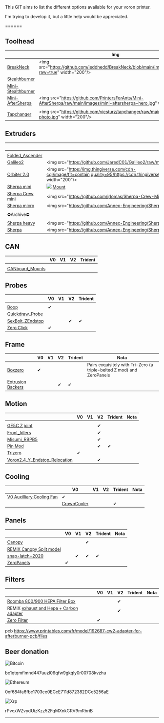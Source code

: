 This GIT aims to list the different options available for your voron printer.

I'm trying to develop it, but a little help would be appreciated.

======

## Toolhead

|                                                                         | Img                                                                                                                          | V0  | V1  | V2  | Trident |     |     |     |     |     |
| ----------------------------------------------------------------------- | ---------------------------------------------------------------------------------------------------------------------------- | --- | --- | --- | ------- | --- | --- | --- | --- | --- |
| [BreakNeck](https://github.com/leddhedd/BreakNeck)                      | <img src="https://github.com/leddhedd/BreakNeck/blob/main/Images/sizes.png?raw=true" width="200"/&gt;                     |     |     | ✔   |         |     |     |     |     |     |
| [Stealthburner](Stealthburner.md)                                       |                                                                                                                              | ❌   |     | ✔   | ✔       |     |     |     |     |     |
| [Mini-Stealthburner](Mini-Stealthburner.md)                             |                                                                                                                              | ✔   |     |     |         |     |     |     |     |     |
| [Mini-AfterSherpa](https://github.com/PrintersForAnts/Mini-AfterSherpa) | <img src="https://github.com/PrintersForAnts/Mini-AfterSherpa/raw/main/images/mini-aftersherpa-hero.jpg" width="200"/&gt; | ✔   |     |     |         |     |     |     |     |     |
|                                                                         |                                                                                                                              |     |     |     |         |     |     |     |     |     |
| [Tapchanger](https://github.com/viesturz/tapchanger)                    | <img src="https://github.com/viesturz/tapchanger/raw/main/images/rods-photo.jpg" width="200"/&gt;                         |     |     | ✔   |         |     |     |     |     |     |

## Extruders

|                                                                                              | Img                                                                                                                                                                                                                   | V0  | V1  | V2  | Trident |
| -------------------------------------------------------------------------------------------- | --------------------------------------------------------------------------------------------------------------------------------------------------------------------------------------------------------------------- | --- | --- | --- | ------- |
|                                                                                              |                                                                                                                                                                                                                       |     |     |     |         |
| [Folded_Ascender](https://github.com/Annex-Engineering/Folded_Ascender-Extruder/tree/master) |                                                                                                                                                                                                                       |     |     |     |         |
| [Galileo2](https://github.com/JaredC01/Galileo2)                                             | <img src="https://github.com/JaredC01/Galileo2/raw/main/images/g2extruders.png" width="200"/&gt;                                                                                                                   |     |     |     |         |
| [Orbiter 2.0](https://www.thingiverse.com/thing:5168611/files)                               | <img src="https://img.thingiverse.com/cdn-cgi/image/fit=contain,quality=95/https://cdn.thingiverse.com/assets/72/39/82/fb/eb/large_display_265627562_301455835320775_4624458112388010630_n_1.jpg" width="200"/&gt; |     |     |     |         |
| [Sherpa mini](https://github.com/Annex-Engineering/Sherpa_Mini-Extruder/tree/master)         | <img src="https://github.com/Annex-Engineering/Sherpa_Mini_Extruder/raw/master/Images/sherpa_mini_rc1.jpg?raw=true" width="200"/>  [Mount](https://www.printables.com/fr/model/169127-voron-0-sherpa-mini-mount)      |     |     |     |         |
| [Sherpa Crew mini](https://github.com/jrlomas/Sherpa-Crew-Mini)                              | <img src="https://github.com/jrlomas/Sherpa-Crew-Mini/raw/master/Images/right_side_v1.1.PNG" width="200"/&gt;                                                                                                      |     |     |     |         |
| [Sherpa micro](https://github.com/Annex-Engineering/Sherpa_Micro-Extruder)                   | <img src="https://github.com/Annex-Engineering/Sherpa_Micro-Extruder/raw/main/Images/sherpa_micro_pr.jpg?raw=true" width="200"/&gt;                                                                                |     |     |     |         |
|                                                                                              |                                                                                                                                                                                                                       |     |     |     |         |
| ⛔Archive⛔                                                                                    |                                                                                                                                                                                                                       |     |     |     |         |
| [Sherpa heavy](https://github.com/Annex-Engineering/Sherpa_Heavy-Extruder)                   | <img src="https://github.com/Annex-Engineering/Sherpa_Heavy-Extruder/raw/main/Images/sh_2.jpg?raw=true" width="200"/&gt;                                                                                           |     |     |     |         |
| [Sherpa](https://github.com/Annex-Engineering/Sherpa-Extruder)                               | <img src="https://github.com/Annex-Engineering/Sherpa-Extruder/raw/master/Tall_Bowden_Variant/Images/Bowden_Render2.JPG?raw=true" width="200"/&gt;                                                                 |     |     |     |         |

## CAN

|                                                                  | V0  | V1  | V2  | Trident |
| ---------------------------------------------------------------- | --- | --- | --- | ------- |
|                                                                  |     |     |     |         |
| [CANboard_Mounts](https://github.com/KayosMaker/CANboard_Mounts) |     |     |     |         |

## Probes

|                                                                                                                            | V0  | V1  | V2  | Trident |
| -------------------------------------------------------------------------------------------------------------------------- | --- | --- | --- | ------- |
|                                                                                                                            |     |     |     |         |
| [Boop](https://github.com/PrintersForAnts/Boop)                                                                            | ✔   |     |     |         |
| [Quickdraw_Probe](https://github.com/Annex-Engineering/Quickdraw_Probe)                                                    |     |     |     |         |
| [SexBolt_ZEndstop](https://github.com/VoronDesign/VoronUsers/tree/master/printer_mods/hartk1213/Voron2.4_SexBolt_ZEndstop) |     |     | ✔   | ✔       |
| [Zero Click](https://github.com/zruncho3d/ZeroClick)                                                                       | ✔   |     |     |         |

## Frame

|                                                                                                                           | V0  | V1  | V2  | Trident | Nota                                                                   |
| ------------------------------------------------------------------------------------------------------------------------- | --- | --- | --- | ------- | ---------------------------------------------------------------------- |
| [Boxzero](https://github.com/zruncho3d/BoxZero)                                                                           | ✔   |     |     |         | Pairs exquisitely with Tri-Zero (a triple-belted Z mod) and ZeroPanels |
| [Extrusion Backers](https://github.com/VoronDesign/VoronUsers/tree/master/printer_mods/whoppingpochard/extrusion_backers) |     |     | ✔   | ✔       |                                                                        |

## Motion

|                                                                                                                                             | V0  | V1  | V2  | Trident | Nota |
| ------------------------------------------------------------------------------------------------------------------------------------------- | --- | --- | --- | ------- | ---- |
|                                                                                                                                             |     |     |     |         |      |
| [GE5C Z joint](https://github.com/VoronDesign/VoronUsers/tree/master/printer_mods/hartk1213/Voron2.4_GE5C)                                  |     |     | ✔   |         |      |
| [Front_Idlers](https://github.com/Ramalama2/Voron-2-Mods/tree/main/Front_Idlers)                                                            |     |     | ✔   |         |      |
| [Misumi_RBPB5](https://github.com/Ramalama2/Voron-2-Mods/tree/main/Misumi_RBPB5)                                                            |     |     | ✔   |         |      |
| [Pin Mod](https://github.com/VoronDesign/VoronUsers/tree/master/printer_mods/hartk1213/Voron2.4_Trident_Pins_Mod)                           |     |     | ✔   | ✔       |      |
| [Trizero](https://github.com/zruncho3d/tri-zero)                                                                                            | ✔   |     |     |         |      |
| [Voron2.4_Y_Endstop_Relocation](https://github.com/VoronDesign/VoronUsers/tree/master/printer_mods/hartk1213/Voron2.4_Y_Endstop_Relocation) |     |     | ✔   |         |      |

## Cooling

|                                                                                | V0                                                            | V1  | V2  | Trident | Nota |
| ------------------------------------------------------------------------------ | ------------------------------------------------------------- | --- | --- | ------- | ---- |
| [V0 Auxilliary Cooling Fan](https://github.com/JackJack3231/V0-Auxilliary-Fan) | ✔                                                             |     |     |         |      |
|                                                                                | [CrownCooler](https://github.com/sneakytreesnake/CrownCooler) |     |     | ✔       |      |

## Panels

|                                                                                                                                 | V0  | V1  | V2  | Trident | Nota |
| ------------------------------------------------------------------------------------------------------------------------------- | --- | --- | --- | ------- | ---- |
|                                                                                                                                 |     |     |     |         |      |
| [Canopy](https://www.printables.com/fr/model/568090-voron-24-canopy)                                                            |     |     | ✔   |         |      |
| [REMIX Canopy Split model](https://www.printables.com/fr/model/594894-voron-24-trident-canopy-top-hat-remix-split-model-/files) |     |     |     |         |      |
| [snap-latch-2020](https://github.com/VoronDesign/VoronUsers/tree/master/printer_mods/richardjm/snap-latch-2020)                 |     | ✔   | ✔   | ✔       |      |
| [ZeroPanels](https://github.com/zruncho3d/ZeroPanels)                                                                           | ✔   |     |     |         |      |

## Filters

|                                                                                                                                | V0  | V1  | V2  | Trident | Nota |
| ------------------------------------------------------------------------------------------------------------------------------ | --- | --- | --- | ------- | ---- |
|                                                                                                                                |     |     |     |         |      |
| [Roomba 800/900 HEPA Filter Box](https://www.printables.com/fr/model/551032-voron-24-roomba-800900-hepa-filter-box)            |     |     | ✔   |         |      |
| REMIX [exhaust and Hepa + Carbon adapter](https://www.printables.com/fr/model/582998-voron-24-exhaust-and-hepa-carbon-adapter) |     |     | ✔   |         |      |
| [Zero Filter](https://github.com/zruncho3d/zerofilter)                                                                         | ✔   |     |     |         |      |

pcb
https://www.printables.com/fr/model/192687-cw2-adapter-for-afterburner-pcb/files

## Beer donation

![Bitcoin](https://img.shields.io/badge/Bitcoin-000?style=for-the-badge&logo=bitcoin&logoColor=white)

bc1qtqmflmnd447uuzl06qfw9gkqly0r00708kvzhu

![Ethereum](https://img.shields.io/badge/Ethereum-3C3C3D?style=for-the-badge&logo=Ethereum&logoColor=white)

0xf684fa6fbc1703ce0ECcE711d872382DCc5256aE

![Xrp](https://img.shields.io/badge/Xrp-black?style=for-the-badge&logo=xrp&logoColor=white)

rPvexWZvydUizKzz52FqMXnkGRV9mRbriB

---
